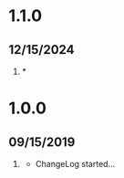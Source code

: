# 1.1.0
## 12/15/2024

1. [](#new)
    * 

# 1.0.0
## 09/15/2019

1. [](#new)
    * ChangeLog started...

